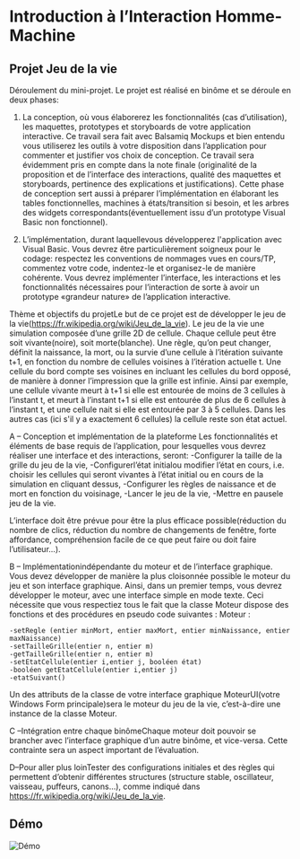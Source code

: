 # Introduction à l’Interaction Homme-Machine
## Projet Jeu de la vie 
Déroulement du mini-projet. Le projet est réalisé en binôme et se déroule en deux phases:
1. La conception, où vous élaborerez les fonctionnalités (cas d’utilisation), les maquettes, prototypes  et  storyboards  de  votre  application  interactive.  Ce  travail  sera  fait  avec Balsamiq  Mockups  et  bien  entendu  vous  utiliserez  les  outils  à  votre  disposition  dans l’application pour commenter  et  justifier  vos choix de conception. Ce  travail sera évidemment  pris  en  compte  dans  la  note  finale  (originalité  de  la  proposition  et  de l’interface des  interactions,  qualité  des  maquettes  et  storyboards,  pertinence  des explications   et   justifications). Cette   phase   de   conception   sert   aussi   à   préparer l’implémentation en élaborant les tables fonctionnelles, machines à états/transition si besoin,  et les arbres  des  widgets  correspondants(éventuellement issu d’un prototype Visual Basic non fonctionnel).

2. L’implémentation, durant laquellevous développerez l'application avec Visual Basic. Vous devrez être particulièrement soigneux pour le codage: respectez les conventions de nommages vues en cours/TP, commentez votre code, indentez-le et organisez-le de manière  cohérente.  Vous  devrez   implémenter  l’interface,  les  interactions  et  les fonctionnalités nécessaires pour l’interaction de sorte à avoir un prototype «grandeur nature» de l’application interactive.

Thème et objectifs du projetLe but de ce projet est de développer le jeu de la vie(https://fr.wikipedia.org/wiki/Jeu_de_la_vie).       Le jeu de la vie une simulation composée d’une grille 2D de cellule. Chaque cellule peut être soit vivante(noire), soit morte(blanche). Une règle, qu’on peut changer, définit la naissance, la mort, ou la survie d’une cellule à l’itération suivante t+1, en fonction du nombre de cellules voisines à l’itération actuelle t.
Une cellule du bord compte ses voisines en incluant les cellules du bord opposé, de manière à donner l’impression que la grille est infinie. Ainsi par exemple, une cellule vivante meurt à t+1 si elle est entourée de moins de 3 cellules à l’instant t, et meurt à l’instant t+1 si elle est entourée de plus de 6 cellules à l’instant t, et une cellule nait si elle est entourée par 3 à 5 cellules. Dans les autres cas (ici s'il y a exactement 6 cellules) la cellule reste son état actuel.

A – Conception et implémentation de la plateforme Les fonctionnalités et éléments de base requis de l’application, pour lesquelles  vous  devrez réaliser une interface et des interactions, seront:
    -Configurer la taille de la grille du jeu de la vie, 
    -Configurerl’état initialou modifier l’état en cours, i.e. choisir les cellules qui seront vivantes à l’état initial ou en cours 
     de la simulation en cliquant dessus,
    -Configurer les règles de naissance et de mort en fonction du voisinage,
    -Lancer le jeu de la vie,
    -Mettre en pausele jeu de la vie.
    
L’interface doit être prévue pour être la plus efficace possible(réduction du nombre de clics, réduction du nombre de changements de fenêtre, forte affordance, compréhension facile de ce que peut faire ou doit faire l’utilisateur...).

B – Implémentationindépendante du moteur et de l’interface graphique. Vous devez développer de manière la plus cloisonnée possible le moteur du jeu et son interface graphique. Ainsi, dans un premier temps, vous devrez développer le moteur, avec une interface simple  en  mode  texte. Ceci  nécessite  que  vous  respectiez  tous  le  fait  que  la  classe Moteur dispose des fonctions et des procédures en pseudo code suivantes : Moteur :

    -setRegle (entier minMort, entier maxMort, entier minNaissance, entier maxNaissance)
    -setTailleGrille(entier n, entier m)
    -getTailleGrille(entier n, entier m)
    -setEtatCellule(entier i,entier j, booléen état)
    -booléen getEtatCellule(entier i,entier j)
    -etatSuivant()

Un  des  attributs  de  la  classe de  votre  interface  graphique MoteurUI(votre  Windows  Form principale)sera le moteur du jeu de la vie, c’est-à-dire une instance de la classe Moteur.

C –Intégration entre chaque binômeChaque moteur doit pouvoir se brancher avec l’interface graphique d’un autre binôme, et vice-versa. 
Cette contrainte sera un aspect important de l’évaluation.

D–Pour aller plus loinTester des configurations initiales et des règles qui permettent d’obtenir différentes structures (structure  stable,  oscillateur,  vaisseau,  puffeurs,  canons...),  comme  indiqué  dans https://fr.wikipedia.org/wiki/Jeu_de_la_vie.

## Démo
![Démo](./gameoflife.gif "Démo")
